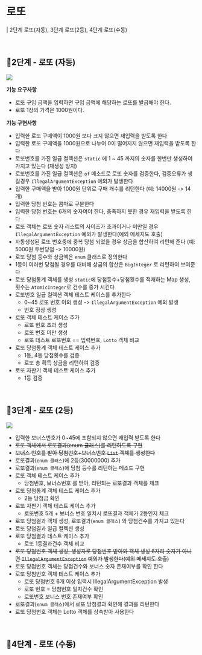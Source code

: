 # 로또

| 2단계 로또(자동), 3단계 로또(2등), 4단계 로또(수동)

<br>

## 📍**2단계 - 로또 (자동)**

![](https://i.ibb.co/wrVV1sG/image.png)

**기능 요구사항**
- 로또 구입 금액을 입력하면 구입 금액에 해당하는 로또를 발급해야 한다.
- 로또 1장의 가격은 1000원이다.

**기능 구현사항**
- 입력한 로또 구매액이 1000원 보다 크지 않으면 재입력을 받도록 한다
- 입력한 로또 구매액을 1000원으로 나누어 0이 떨어지지 않으면 재입력을 받도록 한다
- 로또번호를 가진 일급 컬렉션은 `static` 에 1 ~ 45 까지의 숫자를 한번만 생성하여 가지고 있는다 (재생성 방지)
- 로또번호를 가진 일급 컬렉션은 `of` 메소드로 로또 숫자를 검증한다, 검증오류가 생길경우 `IllegalArgumentException` 예외가 발생한다
- 입력한 구매액을 받아 1000원 단위로 구매 개수를 리턴한다 (예: 14000원 -> 14개)
- 입력한 당첨 번호는 콤마로 구분한다
- 입력한 당첨 번호는 6개의 숫자여야 한다, 충족하지 못한 경우 재입력을 받도록 한다
- 로또 객체는 로또 숫자 리스트의 사이즈가 초과이거나 미만일 경우 `IllegalArgumentException` 예외가 발생한다(예외 메세지도 호출)
- 자동생성된 로또 번호중에 중복 당첨 되었을 경우 상금을 합산하여 리턴해 준다 (예: 5000원 두번당첨 -> 10000원)
- 로또 당첨 등수와 상금액은 `enum` 클래스로 정의한다
- 1등이 여러번 당첨될 경우를 대비해 상금의 합산은 `BigInteger` 로 리턴하여 보여준다
- 로또 당첨통계 객체를 생성 `static`에 당첨등수+당첨횟수를 적재하는 Map 생성, 횟수는 `AtomicInteger`로 건수를 증가 시킨다
- 로또번호 일급 컬렉션 객체 테스트 케이스를 추가한다
  - 0~45 로또 번호 이외 생성 -> `IllegalArgumentException` 예외 발생
  - 번호 정상 생성
- 로또 객체 테스트 케이스 추가
  - 로또 번호 초과 생성
  - 로또 번호 미만 생성
  - 로또 테스트 로또번호 == 입력번호, `Lotto` 객체 비교
- 로또 당첨통계 객체 테스트 케이스 추가
  - 1등, 4등 당첨횟수를 검증
  - 로또 총 획득 상금을 리턴하여 검증
- 로또 자판기 객체 테스트 케이스 추가
  - 1등 검증

<br>

## 📍**3단계 - 로또 (2등)**

![](https://i.ibb.co/wrVV1sG/image.png)

- 입력한 보너스번호가 0~45에 포함되지 않으면 재입력 받도록 한다
- ~~로또 객체에서 로또결과(enum 클래스)를 리턴하도록 구현~~
- ~~보너스 번호를 받아 당첨번호+보너스번호 `List` 객체를 생성한다~~
- 로또결과(`enum 클래스`)에 2등(30000000) 추가
- 로또결과(`enum 클래스`)에 당첨 등수를 리턴하는 메소드 구현
- 로또 객체 테스트 케이스 추가
  - 당첨번호, 보너스번호 를 받아, 리턴되는 로또결과 객체를 체크
- 로또 당첨통계 객체 테스트 케이스 추가
  - 2등 당첨금 확인
- 로또 자판기 객체 테스트 케이스 추가
  - 로또번호 5개 + 보너스 번호 일치시 로또결과 객체가 2등인지 체크
- 로또 당첨결과 객체 생성, 로또결과(`enum 클래스`) 와 당첨건수를 가지고 있는다
- 로또 당첨결과 일급 컬렉션 생성
- 로또 당첨결과 테스트 케이스 추가
  - 로또 1등결과건수 객체 비교
- ~~로또 당첨번호 객체 생성, 생성자로 당첨번호 받아와 객체 생성 6자리 숫자가 아니면  `IllegalArgumentException` 예외가 발생한다(예외 메세지도 호출)~~
- 로또 당첨번호 객체는 당첨건수와 보너스 숫자 존재여부를 확인 한다
- 로또 당첨번호 객체 테스트 케이스 추가
  - 로또 당첨번호 6개 이상 입력시 IllegalArgumentException 발생
  - 로또 번호 = 당첨번호 일치건수 확인
  - 로또번호 보너스 번호 존재여부 확인
- 로또결과(`enum 클래스`)에서 로또 당첨결과 확인해 결과를 리턴한다
- 로또 당첨번호 객체는 Lotto 객체를 상속받아 사용한다 

<br>

## 📍**4단계 - 로또 (수동)**
